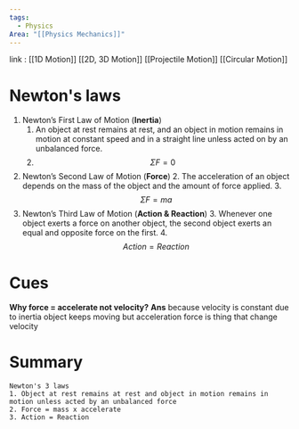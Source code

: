 ```yaml
---
tags:
  - Physics
Area: "[[Physics Mechanics]]"
---
```

link : [[1D Motion]] [[2D, 3D Motion]] [[Projectile Motion]] [[Circular Motion]]
# Newton's laws
1. Newton’s First Law of Motion (**Inertia**) 
	1. An object at rest remains at rest, and an object in motion remains in motion at constant speed and in a straight line unless acted on by an unbalanced force.
	2. $$\Sigma F = 0$$
2. Newton’s Second Law of Motion (**Force**)
	2. The acceleration of an object depends on the mass of the object and the amount of force applied.
	3. $$\Sigma F = ma$$
3. Newton’s Third Law of Motion (**Action & Reaction**)
	 3. Whenever one object exerts a force on another object, the second object exerts an equal and opposite force on the first.
	 4. $$Action = Reaction$$
# Cues
**Why force = accelerate not velocity?**
**Ans** because velocity is constant due to inertia object keeps moving
but acceleration force is thing that change velocity
# Summary
```
Newton's 3 laws
1. Object at rest remains at rest and object in motion remains in motion unless acted by an unbalanced force
2. Force = mass x accelerate
3. Action = Reaction 
```